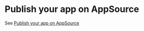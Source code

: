 # Publish your app on AppSource

See [Publish your app on AppSource](https://docs.microsoft.com/en-us/dynamics365/customer-engagement/developer/publish-app-appsource)